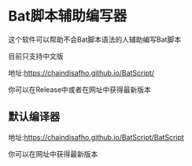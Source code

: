 # Bat脚本辅助编写器
这个软件可以帮助不会Bat脚本语法的人辅助编写Bat脚本

目前只支持中文版

地址:https://chaindisafho.github.io/BatScript/

你可以在Release中或者在网址中获得最新版本
## 默认编译器
地址:https://chaindisafho.github.io/BatScript/BatScript

你可以在网址中获得最新版本
